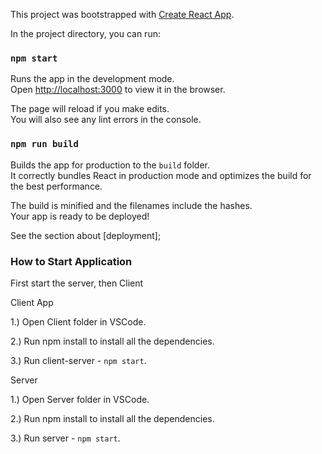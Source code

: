 This project was bootstrapped with [Create React App](https://github.com/facebook/create-react-app).

In the project directory, you can run:

### `npm start`

Runs the app in the development mode.<br>
Open [http://localhost:3000](http://localhost:3000) to view it in the browser.

The page will reload if you make edits.<br>
You will also see any lint errors in the console.

### `npm run build`

Builds the app for production to the `build` folder.<br>
It correctly bundles React in production mode and optimizes the build for the best performance.

The build is minified and the filenames include the hashes.<br>
Your app is ready to be deployed!

See the section about [deployment];

### How to Start Application

First start the server, then Client

Client App

   1.) Open Client folder in VSCode.
   
   2.) Run npm install to install all the dependencies.

   3.) Run client-server - `npm start`.


Server 

  1.) Open Server folder in VSCode.

  2.) Run npm install to install all the dependencies.

  3.) Run server - `npm start`.